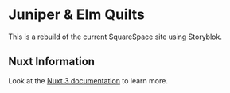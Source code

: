 # Juniper & Elm Quilts

This is a rebuild of the current SquareSpace site using Storyblok.

## Nuxt Information

Look at the [Nuxt 3 documentation](https://nuxt.com/docs/getting-started/introduction) to learn more.
